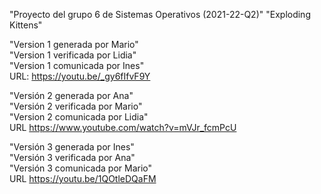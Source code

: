 "Proyecto del grupo 6 de Sistemas Operativos (2021-22-Q2)"
"Exploding Kittens"

"Version 1 generada por Mario"  
"Version 1 verificada por Lidia"  
"Version 1 comunicada por Ines"  
URL: https://youtu.be/_gy6fIfvF9Y

"Versión 2 generada por Ana"  
"Versión 2 verificada por Mario"  
"Version 2 comunicada por Lidia"  
URL https://www.youtube.com/watch?v=mVJr_fcmPcU  

"Versión 3 generada por Ines"  
"Versión 3 verificada por Ana"  
"Versión 3 comunicada por Mario"  
URL https://youtu.be/1QOtleDQaFM
